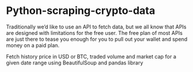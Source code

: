 # Python-scraping-crypto-data


Traditionally we’d like to use an API to fetch data, but we all know that APIs are designed with 
limitations for the free user. The free plan of most APIs are just there to tease you enough for you 
to pull out your wallet and spend money on a paid plan. 

Fetch history price in USD or BTC, traded volume and market cap for a given date range using BeautifulSoup and pandas library 
